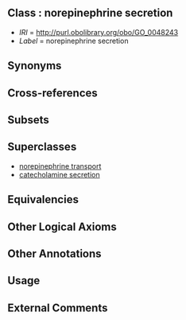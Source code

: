 
## Class : norepinephrine secretion

 * *IRI* = http://purl.obolibrary.org/obo/GO_0048243
 * *Label* = norepinephrine secretion

## Synonyms


## Cross-references


## Subsets


## Superclasses

 * [norepinephrine transport](../../GO/74/GO_0015874.md)
 * [catecholamine secretion](../../GO/32/GO_0050432.md)

## Equivalencies


## Other Logical Axioms


## Other Annotations


## Usage


## External Comments

